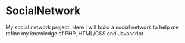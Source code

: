 # SocialNetwork
My social network project. 
Here I will build a social network to help me refine my knowledge of PHP, HTML/CSS and Javascript

